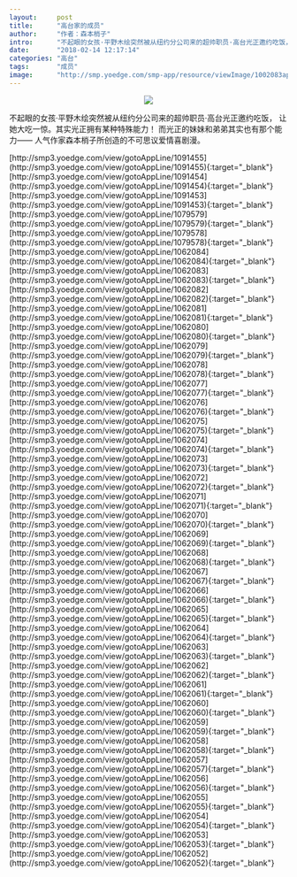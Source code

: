 ```yaml
---
layout:     post
title:      "高台家的成员"
author:     "作者：森本梢子"
intro:      "不起眼的女孩·平野木绘突然被从纽约分公司来的超帅职员·高台光正邀约吃饭， 让她大吃一惊。其实光正拥有某种特殊能力！ 而光正的妹妹和弟弟其实也有那个能力—— 人气作家森本梢子所创造的不可思议爱情喜剧漫。"
date:       "2018-02-14 12:17:14"
categories: "高台"
tags:       "成员"
image:      "http://smp.yoedge.com/smp-app/resource/viewImage/1002083appline.png"
---
```

<div style="text-align: center">
<p><img src="http://smp.yoedge.com/smp-app/resource/viewImage/1002083appline.png"/></p>
</div>
<p class="post-meta">
<span>不起眼的女孩·平野木绘突然被从纽约分公司来的超帅职员·高台光正邀约吃饭， 让她大吃一惊。其实光正拥有某种特殊能力！ 而光正的妹妹和弟弟其实也有那个能力—— 人气作家森本梢子所创造的不可思议爱情喜剧漫。</span>
</p>
[http://smp3.yoedge.com/view/gotoAppLine/1091455](http://smp3.yoedge.com/view/gotoAppLine/1091455){:target="_blank"}
[http://smp3.yoedge.com/view/gotoAppLine/1091454](http://smp3.yoedge.com/view/gotoAppLine/1091454){:target="_blank"}
[http://smp3.yoedge.com/view/gotoAppLine/1091453](http://smp3.yoedge.com/view/gotoAppLine/1091453){:target="_blank"}
[http://smp3.yoedge.com/view/gotoAppLine/1079579](http://smp3.yoedge.com/view/gotoAppLine/1079579){:target="_blank"}
[http://smp3.yoedge.com/view/gotoAppLine/1079578](http://smp3.yoedge.com/view/gotoAppLine/1079578){:target="_blank"}
[http://smp3.yoedge.com/view/gotoAppLine/1062084](http://smp3.yoedge.com/view/gotoAppLine/1062084){:target="_blank"}
[http://smp3.yoedge.com/view/gotoAppLine/1062083](http://smp3.yoedge.com/view/gotoAppLine/1062083){:target="_blank"}
[http://smp3.yoedge.com/view/gotoAppLine/1062082](http://smp3.yoedge.com/view/gotoAppLine/1062082){:target="_blank"}
[http://smp3.yoedge.com/view/gotoAppLine/1062081](http://smp3.yoedge.com/view/gotoAppLine/1062081){:target="_blank"}
[http://smp3.yoedge.com/view/gotoAppLine/1062080](http://smp3.yoedge.com/view/gotoAppLine/1062080){:target="_blank"}
[http://smp3.yoedge.com/view/gotoAppLine/1062079](http://smp3.yoedge.com/view/gotoAppLine/1062079){:target="_blank"}
[http://smp3.yoedge.com/view/gotoAppLine/1062078](http://smp3.yoedge.com/view/gotoAppLine/1062078){:target="_blank"}
[http://smp3.yoedge.com/view/gotoAppLine/1062077](http://smp3.yoedge.com/view/gotoAppLine/1062077){:target="_blank"}
[http://smp3.yoedge.com/view/gotoAppLine/1062076](http://smp3.yoedge.com/view/gotoAppLine/1062076){:target="_blank"}
[http://smp3.yoedge.com/view/gotoAppLine/1062075](http://smp3.yoedge.com/view/gotoAppLine/1062075){:target="_blank"}
[http://smp3.yoedge.com/view/gotoAppLine/1062074](http://smp3.yoedge.com/view/gotoAppLine/1062074){:target="_blank"}
[http://smp3.yoedge.com/view/gotoAppLine/1062073](http://smp3.yoedge.com/view/gotoAppLine/1062073){:target="_blank"}
[http://smp3.yoedge.com/view/gotoAppLine/1062072](http://smp3.yoedge.com/view/gotoAppLine/1062072){:target="_blank"}
[http://smp3.yoedge.com/view/gotoAppLine/1062071](http://smp3.yoedge.com/view/gotoAppLine/1062071){:target="_blank"}
[http://smp3.yoedge.com/view/gotoAppLine/1062070](http://smp3.yoedge.com/view/gotoAppLine/1062070){:target="_blank"}
[http://smp3.yoedge.com/view/gotoAppLine/1062069](http://smp3.yoedge.com/view/gotoAppLine/1062069){:target="_blank"}
[http://smp3.yoedge.com/view/gotoAppLine/1062068](http://smp3.yoedge.com/view/gotoAppLine/1062068){:target="_blank"}
[http://smp3.yoedge.com/view/gotoAppLine/1062067](http://smp3.yoedge.com/view/gotoAppLine/1062067){:target="_blank"}
[http://smp3.yoedge.com/view/gotoAppLine/1062066](http://smp3.yoedge.com/view/gotoAppLine/1062066){:target="_blank"}
[http://smp3.yoedge.com/view/gotoAppLine/1062065](http://smp3.yoedge.com/view/gotoAppLine/1062065){:target="_blank"}
[http://smp3.yoedge.com/view/gotoAppLine/1062064](http://smp3.yoedge.com/view/gotoAppLine/1062064){:target="_blank"}
[http://smp3.yoedge.com/view/gotoAppLine/1062063](http://smp3.yoedge.com/view/gotoAppLine/1062063){:target="_blank"}
[http://smp3.yoedge.com/view/gotoAppLine/1062062](http://smp3.yoedge.com/view/gotoAppLine/1062062){:target="_blank"}
[http://smp3.yoedge.com/view/gotoAppLine/1062061](http://smp3.yoedge.com/view/gotoAppLine/1062061){:target="_blank"}
[http://smp3.yoedge.com/view/gotoAppLine/1062060](http://smp3.yoedge.com/view/gotoAppLine/1062060){:target="_blank"}
[http://smp3.yoedge.com/view/gotoAppLine/1062059](http://smp3.yoedge.com/view/gotoAppLine/1062059){:target="_blank"}
[http://smp3.yoedge.com/view/gotoAppLine/1062058](http://smp3.yoedge.com/view/gotoAppLine/1062058){:target="_blank"}
[http://smp3.yoedge.com/view/gotoAppLine/1062057](http://smp3.yoedge.com/view/gotoAppLine/1062057){:target="_blank"}
[http://smp3.yoedge.com/view/gotoAppLine/1062056](http://smp3.yoedge.com/view/gotoAppLine/1062056){:target="_blank"}
[http://smp3.yoedge.com/view/gotoAppLine/1062055](http://smp3.yoedge.com/view/gotoAppLine/1062055){:target="_blank"}
[http://smp3.yoedge.com/view/gotoAppLine/1062054](http://smp3.yoedge.com/view/gotoAppLine/1062054){:target="_blank"}
[http://smp3.yoedge.com/view/gotoAppLine/1062053](http://smp3.yoedge.com/view/gotoAppLine/1062053){:target="_blank"}
[http://smp3.yoedge.com/view/gotoAppLine/1062052](http://smp3.yoedge.com/view/gotoAppLine/1062052){:target="_blank"}


